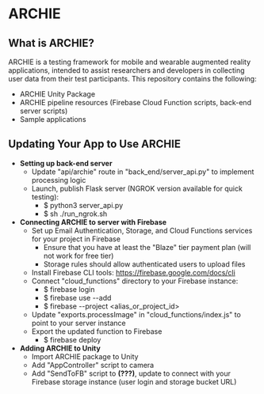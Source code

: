 # ARCHIE

## What is ARCHIE?
ARCHIE is a testing framework for mobile and wearable augmented reality applications, intended to assist researchers and developers in collecting user data from their test participants.  This repository contains the following:

* ARCHIE Unity Package
* ARCHIE pipeline resources (Firebase Cloud Function scripts, back-end server scripts)
* Sample applications

## Updating Your App to Use ARCHIE
* **Setting up back-end server**
  * Update "api/archie" route in "back_end/server_api.py" to implement processing logic
  * Launch, publish Flask server (NGROK version available for quick testing):
    * $ python3 server_api.py
    * $ sh ./run_ngrok.sh
* **Connecting ARCHIE to server with Firebase**
  * Set up Email Authentication, Storage, and Cloud Functions services for your project in Firebase
    * Ensure that you have at least the "Blaze" tier payment plan (will not work for free tier)
    * Storage rules should allow authenticated users to upload files
  * Install Firebase CLI tools:  https://firebase.google.com/docs/cli 
  * Connect "cloud_functions" directory to your Firebase instance:
    * $ firebase login  
    * $ firebase use --add
    * $ firebase --project <alias_or_project_id> 
  * Update "exports.processImage" in "cloud_functions/index.js" to point to your server instance
  * Export the updated function to Firebase
    * $ firebase deploy
* **Adding ARCHIE to Unity**
  * Import ARCHIE package to Unity
  * Add "AppController" script to camera
  * Add "SendToFB" script to **(???)**, update to connect with your Firebase storage instance (user login and storage bucket URL)
